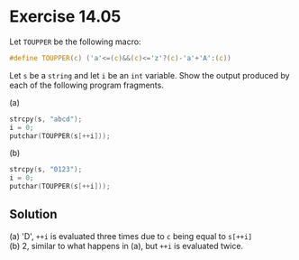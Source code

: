 # Exercise 14.05

Let `TOUPPER` be the following macro:

```c
#define TOUPPER(c) ('a'<=(c)&&(c)<='z'?(c)-'a'+'A':(c))
```

Let `s` be a `string` and let `i` be an `int` variable. Show the output produced
by each of the following program fragments.

(a)

```c
strcpy(s, "abcd");
i = 0;
putchar(TOUPPER(s[++i]));
```

(b)

```c
strcpy(s, "0123");
i = 0;
putchar(TOUPPER(s[++i]));
```

## Solution

(a) 'D', `++i` is evaluated three times due to `c` being equal to `s[++i]`  
(b) 2, similar to what happens in (a), but `++i` is evaluated twice.
